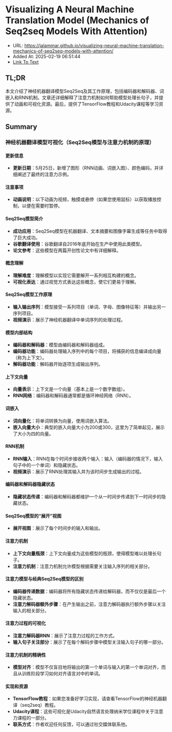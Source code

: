 # Visualizing A Neural Machine Translation Model (Mechanics of Seq2seq Models With Attention)
- URL: https://jalammar.github.io/visualizing-neural-machine-translation-mechanics-of-seq2seq-models-with-attention/
- Added At: 2025-02-19 06:51:44
- [Link To Text](2025-02-19-visualizing-a-neural-machine-translation-model-(mechanics-of-seq2seq-models-with-attention)_raw.md)

## TL;DR
本文介绍了神经机器翻译模型Seq2Seq及其工作原理，包括编码器和解码器、词嵌入和RNN机制。文章还详细解释了注意力机制如何帮助模型处理长句子，并提供了动画和可视化资源。最后，提供了TensorFlow教程和Udacity课程等学习资源。

## Summary
### 神经机器翻译模型可视化（Seq2Seq模型与注意力机制的原理）

#### 更新信息
- **更新日期**：5月25日，新增了图形（RNN动画、词嵌入图）、颜色编码，并详细阐述了最终的注意力示例。

#### 注意事项
- **动画说明**：以下动画为视频，触摸或悬停（如果您使用鼠标）以获取播放控制，以便在需要时暂停。

#### Seq2Seq模型简介
- **成功应用**：Seq2Seq模型在机器翻译、文本摘要和图像字幕生成等任务中取得了巨大成功。
- **谷歌翻译使用**：谷歌翻译自2016年底开始在生产中使用此类模型。
- **论文参考**：这些模型在两篇开创性论文中有详细解释。

#### 概念理解
- **理解难度**：理解模型以实现它需要解开一系列相互构建的概念。
- **可视化表达**：通过视觉方式表达这些概念，使它们更易于理解。

#### Seq2Seq模型工作原理
- **输入输出序列**：模型接受一系列项目（单词、字母、图像特征等）并输出另一序列项目。
- **视频演示**：展示了神经机器翻译中单词序列的处理过程。

#### 模型内部结构
- **编码器和解码器**：模型由编码器和解码器组成。
- **编码器功能**：编码器处理输入序列中的每个项目，将捕获的信息编译成向量（称为上下文）。
- **解码器功能**：解码器开始逐项生成输出序列。

#### 上下文向量
- **向量表示**：上下文是一个向量（基本上是一个数字数组）。
- **RNN网络**：编码器和解码器通常都是循环神经网络（RNN）。

#### 词嵌入
- **词向量化**：将单词转换为向量，使用词嵌入算法。
- **嵌入向量大小**：典型的嵌入向量大小为200或300，这里为了简单起见，展示了大小为四的向量。

#### RNN机制
- **RNN输入**：RNN在每个时间步接收两个输入：输入（编码器的情况下，输入句子中的一个单词）和隐藏状态。
- **视频演示**：展示了RNN处理其输入并为该时间步生成输出的过程。

#### 编码器和解码器隐藏状态
- **隐藏状态传递**：编码器和解码器都维护一个从一时间步传递到下一时间步的隐藏状态。

#### Seq2Seq模型的“展开”视图
- **展开视图**：展示了每个时间步的输入和输出。

#### 注意力机制
- **上下文向量瓶颈**：上下文向量成为这些模型的瓶颈，使得模型难以处理长句子。
- **注意力机制**：注意力机制允许模型根据需要关注输入序列的相关部分。

#### 注意力模型与经典Seq2Seq模型的区别
- **编码器传递数据**：编码器将所有隐藏状态传递给解码器，而不仅仅是最后一个隐藏状态。
- **注意力解码器额外步骤**：在产生输出之前，注意力解码器执行额外步骤以关注输入的相关部分。

#### 注意力过程的可视化
- **注意力解码器RNN**：展示了注意力过程的工作方式。
- **输入句子关注部分**：展示了在每个解码步骤中模型关注输入句子的哪一部分。

#### 注意力机制的精确性
- **模型对齐**：模型不仅盲目地将输出的第一个单词与输入的第一个单词对齐，而且从训练阶段学习如何对齐语言对中的单词。

#### 实现和资源
- **TensorFlow教程**：如果您准备好学习实现，请查看TensorFlow的神经机器翻译（seq2seq）教程。
- **Udacity课程**：这些可视化是Udacity自然语言处理纳米学位课程中关于注意力课程的一部分。
- **联系方式**：作者欢迎任何反馈，可以通过社交媒体联系他。
